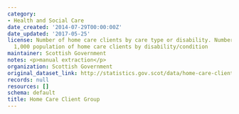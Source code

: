 ```yaml
---
category:
- Health and Social Care
date_created: '2014-07-29T00:00:00Z'
date_updated: '2017-05-25'
license: Number of home care clients by care type or disability. Number and rate per
  1,000 population of home care clients by disability/condition
maintainer: Scottish Government
notes: <p>manual extraction</p>
organization: Scottish Government
original_dataset_link: http://statistics.gov.scot/data/home-care-client-group
records: null
resources: []
schema: default
title: Home Care Client Group
---
```

